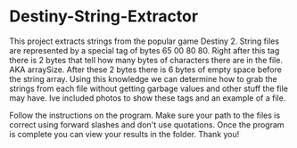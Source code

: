 # Destiny-String-Extractor
This project extracts strings from the popular game Destiny 2. 
String files are represented by a special tag of bytes 65 00 80 80. 
Right after this tag there is 2 bytes that tell how many bytes of characters there are in the file. AKA arraySize.
After these 2 bytes there is 6 bytes of empty space before the string array.
Using this knowledge we can determine how to grab the strings from each file without getting garbage values and other stuff the file may have.
Ive included photos to show these tags and an example of a file.

Follow the instructions on the program.
Make sure your path to the files is correct using forward slashes and don't use quotations.
Once the program is complete you can view your results in the folder.
Thank you!
